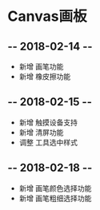 # Canvas画板

## -- 2018-02-14 --

- 新增 画笔功能
- 新增 橡皮擦功能

## -- 2018-02-15 --

- 新增 触摸设备支持
- 新增 清屏功能
- 调整 工具选中样式

## -- 2018-02-18 --

- 新增 画笔颜色选择功能
- 新增 画笔粗细选择功能